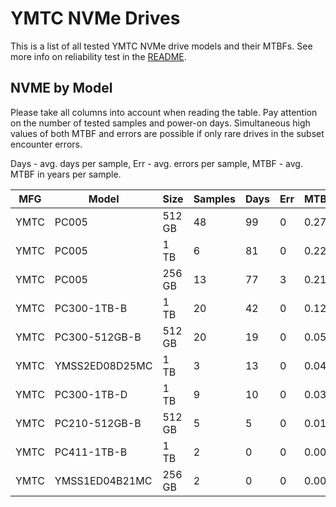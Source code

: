 YMTC NVMe Drives
================

This is a list of all tested YMTC NVMe drive models and their MTBFs. See more
info on reliability test in the [README](https://github.com/linuxhw/SMART).

NVME by Model
------------

Please take all columns into account when reading the table. Pay attention on the
number of tested samples and power-on days. Simultaneous high values of both MTBF
and errors are possible if only rare drives in the subset encounter errors.

Days - avg. days per sample,
Err  - avg. errors per sample,
MTBF - avg. MTBF in years per sample.

| MFG       | Model              | Size   | Samples | Days  | Err   | MTBF |
|-----------|--------------------|--------|---------|-------|-------|------|
| YMTC      | PC005              | 512 GB | 48      | 99    | 0     | 0.27   |
| YMTC      | PC005              | 1 TB   | 6       | 81    | 0     | 0.22   |
| YMTC      | PC005              | 256 GB | 13      | 77    | 3     | 0.21   |
| YMTC      | PC300-1TB-B        | 1 TB   | 20      | 42    | 0     | 0.12   |
| YMTC      | PC300-512GB-B      | 512 GB | 20      | 19    | 0     | 0.05   |
| YMTC      | YMSS2ED08D25MC     | 1 TB   | 3       | 13    | 0     | 0.04   |
| YMTC      | PC300-1TB-D        | 1 TB   | 9       | 10    | 0     | 0.03   |
| YMTC      | PC210-512GB-B      | 512 GB | 5       | 5     | 0     | 0.01   |
| YMTC      | PC411-1TB-B        | 1 TB   | 2       | 0     | 0     | 0.00   |
| YMTC      | YMSS1ED04B21MC     | 256 GB | 2       | 0     | 0     | 0.00   |
